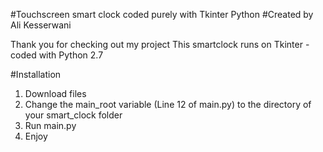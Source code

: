 #Touchscreen smart clock coded purely with Tkinter Python 
#Created by Ali Kesserwani

Thank you for checking out my project
This smartclock runs on Tkinter - coded with Python 2.7

#Installation
1. Download files 
2. Change the main_root variable (Line 12 of main.py) to the directory of your smart_clock folder 
3. Run main.py
4. Enjoy
